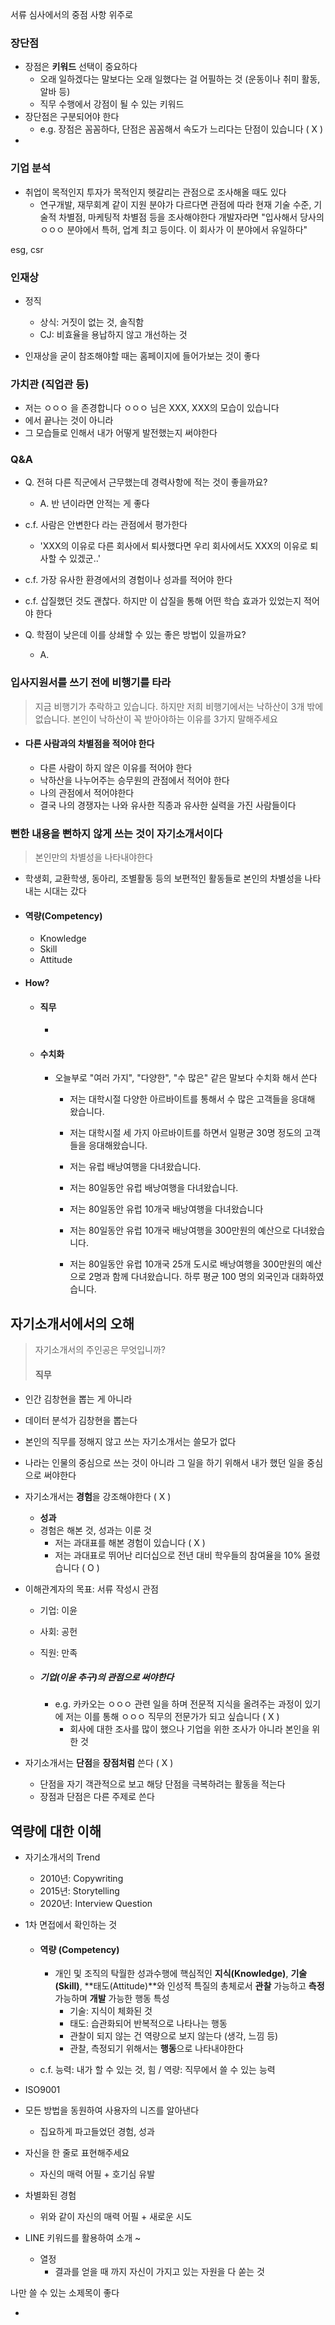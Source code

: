 서류 심사에서의 중점 사항 위주로



### 장단점

- 장점은 **키워드** 선택이 중요하다 
  - 오래 일하겠다는 말보다는 오래 일했다는 걸 어필하는 것 (운동이나 취미 활동, 알바 등)
  - 직무 수행에서 강점이 될 수 있는 키워드
- 장단점은 구분되어야 한다
  - e.g. 장점은 꼼꼼하다, 단점은 꼼꼼해서 속도가 느리다는 단점이 있습니다 ( X )
- 



### 기업 분석

- 취업이 목적인지 투자가 목적인지 헷갈리는 관점으로 조사해올 때도 있다
  - 연구개발, 재무회계 같이 지원 분야가 다르다면 관점에 따라
    현재 기술 수준, 기술적 차별점, 마케팅적 차별점 등을 조사해야한다
    개발자라면 "입사해서 당사의 ㅇㅇㅇ 분야에서 특허, 업계 최고 등이다. 이 회사가 이 분야에서 유일하다"



esg, csr



### 인재상

- 정직
  - 상식: 거짓이 없는 것, 솔직함
  - CJ: 비효율을 용납하지 않고 개선하는 것 

- 인재상을 굳이 참조해야할 때는 홈페이지에 들어가보는 것이 좋다



### 가치관 (직업관 등)

- 저는 ㅇㅇㅇ 을 존경합니다
  ㅇㅇㅇ 님은 XXX, XXX의 모습이 있습니다
- 에서 끝나는 것이 아니라 
- 그 모습들로 인해서 내가 어떻게 발전했는지 써야한다



### Q&A

- Q. 전혀 다른 직군에서 근무했는데 경력사항에 적는 것이 좋을까요?

  - A. 반 년이라면 안적는 게 좋다

  

- c.f. 사람은 안변한다 라는 관점에서 평가한다

  - 'XXX의 이유로 다른 회사에서 퇴사했다면 우리 회사에서도 XXX의 이유로 퇴사할 수 있겠군..'

  

- c.f. 가장 유사한 환경에서의 경험이나 성과를 적어야 한다 



- c.f. 삽질했던 것도 괜찮다. 하지만 이 삽질을 통해 어떤 학습 효과가 있었는지 적어야 한다



- Q. 학점이 낮은데 이를 상쇄할 수 있는 좋은 방법이 있을까요?

  - A. 

    

### 입사지원서를 쓰기 전에 비행기를 타라 

> 지금 비행기가 추락하고 있습니다. 하지만 저희 비행기에서는 낙하산이 3개 밖에 없습니다.
> 본인이 낙하산이 꼭 받아야하는 이유를 3가지 말해주세요

- #### 다른 사람과의 차별점을 적어야 한다

  - 다른 사람이 하지 않은 이유를 적어야 한다
  - 낙하산을 나누어주는 승무원의 관점에서 적어야 한다
  - 나의 관점에서 적어야한다
  - 결국 나의 경쟁자는 나와 유사한 직종과 유사한 실력을 가진 사람들이다



### 뻔한 내용을 뻔하지 않게 쓰는 것이 자기소개서이다

> 본인만의 차별성을 나타내야한다

- 학생회, 교환학생, 동아리, 조별활동 등의 보편적인 활동들로 본인의 차별성을 나타내는 시대는 갔다

- #### 역량(Competency)

  - Knowledge
  - Skill
  - Attitude

- #### How? 

  - #### 직무

    - 

  - #### 수치화

    - 오늘부로 "여러 가지", "다양한", "수 많은" 같은 말보다 수치화 해서 쓴다

      

      - 저는 대학시절 다양한 아르바이트를 통해서 수 많은 고객들을 응대해 왔습니다.
      - 저는 대학시절  세 가지 아르바이트를 하면서 일평균 30명 정도의 고객들을 응대해왔습니다.

      

      - 저는 유럽 배낭여행을 다녀왔습니다.
      - 저는 80일동안 유럽 배낭여행을 다녀왔습니다.
      - 저는 80일동안 유럽 10개국 배낭여행을 다녀왔습니다
      - 저는 80일동안 유럽 10개국 배낭여행을 300만원의 예산으로 다녀왔습니다.
      - 저는 80일동안 유럽 10개국 25개 도시로 배낭여행을 300만원의 예산으로 2명과 함께 다녀왔습니다. 하루 평균 100 명의 외국인과 대화하였습니다.

  

## 자기소개서에서의 오해

> 자기소개서의 주인공은 무엇입니까?
>
> #### 직무



- 인간 김창현을 뽑는 게 아니라
- 데이터 분석가 김창현을 뽑는다
- 본인의 직무를 정해지 않고 쓰는 자기소개서는 쓸모가 없다
- 나라는 인물의 중심으로 쓰는 것이 아니라 그 일을 하기 위해서 내가 했던 일을 중심으로 써야한다



- 자기소개서는 **경험**을 강조해야한다 ( X )
  - **성과** 
  - 경험은 해본 것, 성과는 이룬 것
    - 저는 과대표를 해본 경험이 있습니다 ( X )
    - 저는 과대표로 뛰어난 리더십으로 전년 대비 학우들의 참여율을 10% 올렸습니다 ( O )



- 이해관계자의 목표: 서류 작성시 관점

  - 기업: 이윤

  - 사회: 공헌

  - 직원: 만족

  - ##### 기업(이윤 추구)의 관점으로 써야한다

    - e.g. 카카오는 ㅇㅇㅇ  관련 일을 하며 전문적 지식을 올려주는 과정이 있기에 
      저는 이를 통해 ㅇㅇㅇ 직무의 전문가가 되고 싶습니다 ( X )
      - 회사에 대한 조사를 많이 했으나 기업을 위한 조사가 아니라 본인을 위한 것

  

- 자기소개서는 **단점**을 **장점처럼** 쓴다 ( X )
  - 단점을 자기 객관적으로 보고 해당 단점을 극복하려는 활동을 적는다
  - 장점과 단점은 다른 주제로 쓴다



## 역량에 대한 이해

- 자기소개서의 Trend

  - 2010년: Copywriting 
  - 2015년: Storytelling
  - 2020년: Interview Question

- 1차 면접에서 확인하는 것

  - #### 역량 (Competency)

    - 개인 및 조직의 탁월한 성과수행에 핵심적인 **지식(Knowledge)**, **기술(Skill)**, **태도(Attitude)**와
      인성적 특질의 총체로서 **관찰** 가능하고 **측정** 가능하며 **개발** 가능한 행동 특성
      - 기술: 지식이 체화된 것 
      - 태도: 습관화되어 반복적으로 나타나는 행동
      - 관찰이 되지 않는 건 역량으로 보지 않는다 (생각, 느낌 등)
      - 관찰, 측정되기 위해서는 **행동**으로 나타내야한다

  - c.f. 능력: 내가 할 수 있는 것, 힘 / 역량: 직무에서 쓸 수 있는 능력





- ISO9001



- 모든 방법을 동원하여 사용자의 니즈를 알아낸다
  - 집요하게 파고들었던 경험, 성과
- 자신을 한 줄로 표현해주세요 
  - 자신의 매력 어필 + 호기심 유발
- 차별화된 경험
  - 위와 같이 자신의 매력 어필 + 새로운 시도 
- LINE 키워드를 활용하여 소개 ~ 
  - 열정
    - 결과를 얻을 때 까지 자신이 가지고 있는 자원을 다 쏟는 것 

나만 쓸 수 있는 소제목이 좋다

- 


